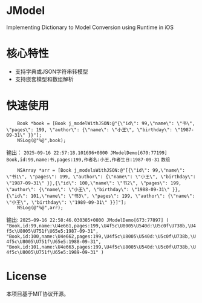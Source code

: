 # JModel
Implementing Dictionary to Model Conversion using Runtime in iOS

# 核心特性
* 支持字典或JSON字符串转模型
* 支持嵌套模型和数组解析

# 快速使用

```
    Book *book = [Book j_modelWithJSON:@"{\"id\": 99,\"name\": \"书\", \"pages\": 199, \"author\": {\"name\": \"小王\", \"birthday\": \"1987-09-31\" }}"];
    NSLog(@"%@",book);
```
输出：
`2025-09-16 22:57:18.101696+0800 JModelDemo[670:77199] Book,id:99,name:书,pages:199,作者名:小王,作者生日:1987-09-31`
`数组`
```
    NSArray *arr = [Book j_modelsWithJSON:@"[{\"id\": 99,\"name\": \"书1\", \"pages\": 199, \"author\": {\"name\": \"小王\", \"birthday\": \"1987-09-31\" }},{\"id\": 100,\"name\": \"书2\", \"pages\": 199, \"author\": {\"name\": \"小王\", \"birthday\": \"1988-09-31\" }},{\"id\": 101,\"name\": \"书3\", \"pages\": 199, \"author\": {\"name\": \"小王\", \"birthday\": \"1989-09-31\" }}]"];
    NSLog(@"%@",arr);
```
输出:
`2025-09-16 22:58:46.030385+0800 JModelDemo[673:77897] (
    "Book,id:99,name:\U4e661,pages:199,\U4f5c\U8005\U540d:\U5c0f\U738b,\U4f5c\U8005\U751f\U65e5:1987-09-31",
    "Book,id:100,name:\U4e662,pages:199,\U4f5c\U8005\U540d:\U5c0f\U738b,\U4f5c\U8005\U751f\U65e5:1988-09-31",
    "Book,id:101,name:\U4e663,pages:199,\U4f5c\U8005\U540d:\U5c0f\U738b,\U4f5c\U8005\U751f\U65e5:1989-09-31"
)
`
# License
本项目基于MIT协议开源。
